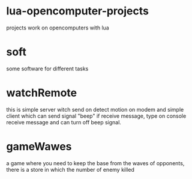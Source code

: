 # lua-opencomputer-projects
projects work on opencomputers with lua

# soft
some software for different tasks

# watchRemote
this is simple server witch send on detect motion on modem and simple client which can send signal "beep" if receive message, type on console receive message and can turn off beep signal.

# gameWawes
a game where you need to keep the base from the waves of opponents, there is a store in which the number of enemy killed
